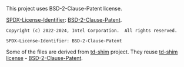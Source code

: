 This project uses BSD-2-Clause-Patent license.

[SPDX-License-Identifier](https://spdx.org/licenses/): [BSD-2-Clause-Patent](https://spdx.org/licenses/BSD-2-Clause-Patent.html).

```
Copyright (c) 2022-2024, Intel Corporation.  All rights reserved.

SPDX-License-Identifier: BSD-2-Clause-Patent
```

Some of the files are derived from [td-shim](https://github.com/confidential-containers/td-shim) project.
They reuse [td-shim license](https://github.com/confidential-containers/td-shim/blob/main/LICENSE) - [BSD-2-Clause-Patent](https://spdx.org/licenses/BSD-2-Clause-Patent.html).